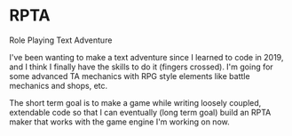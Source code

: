 # RPTA
Role Playing Text Adventure

I've been wanting to make a text adventure since I learned to code in 2019, and I think I finally have the skills to
do it (fingers crossed). I'm going for some advanced TA mechanics with RPG style elements like battle mechanics and
shops, etc.

The short term goal is to make a game while writing loosely coupled, extendable code so that I can eventually (long term
goal) build an RPTA maker that works with the game engine I'm working on now.